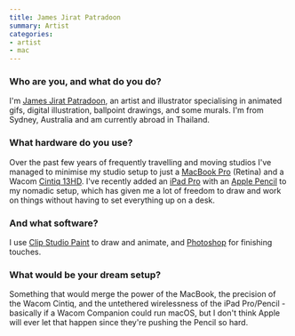 ```yaml
---
title: James Jirat Patradoon
summary: Artist
categories:
- artist
- mac
---
```


### Who are you, and what do you do?

I'm [James Jirat Patradoon](https://www.jirat.jp/ "James' website."), an artist and illustrator specialising in animated gifs, digital illustration, ballpoint drawings, and some murals. I'm from Sydney, Australia and am currently abroad in Thailand.

### What hardware do you use?

Over the past few years of frequently travelling and moving studios I've managed to minimise my studio setup to just a [MacBook Pro][macbook-pro] (Retina) and a Wacom [Cintiq 13HD][cintiq]. I've recently added an [iPad Pro][ipad-pro] with an [Apple Pencil][apple-pencil] to my nomadic setup, which has given me a lot of freedom to draw and work on things without having to set everything up on a desk.

### And what software?

I use [Clip Studio Paint][clip-studio-paint] to draw and animate, and [Photoshop][] for finishing touches.

### What would be your dream setup?

Something that would merge the power of the MacBook, the precision of the Wacom Cintiq, and the untethered wirelessness of the iPad Pro/Pencil - basically if a Wacom Companion could run macOS, but I don't think Apple will ever let that happen since they're pushing the Pencil so hard.

[apple-pencil]: https://www.apple.com/apple-pencil/ "A stylus for the iPad Pro."
[cintiq]: https://www.wacom.com/en/us/cintiq "A computer screen you can draw on."
[clip-studio-paint]: http://www.clipstudio.net/en "A drawing program aimed at manga artists."
[ipad-pro]: https://en.wikipedia.org/wiki/IPad_Pro "An iOS tablet."
[macbook-pro]: https://www.apple.com/macbook-pro/ "A laptop."
[photoshop]: https://www.adobe.com/products/photoshop.html "A bitmap image editor."
